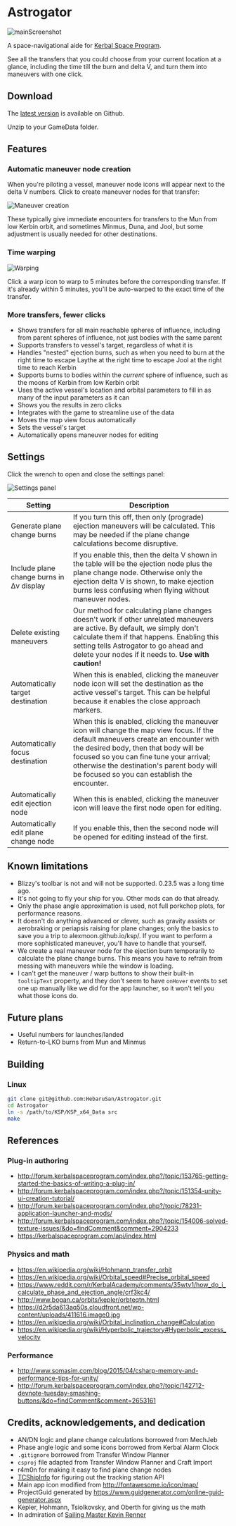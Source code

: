 # Astrogator

![mainScreenshot](screenshots/mainScreenshot.png)

A space-navigational aide for [Kerbal Space Program](http://www.kerbalspaceprogram.com/).

See all the transfers that you could choose from your current location at a glance, including the time till the burn and delta V, and turn them into maneuvers with one click.

## Download

The [latest version](https://github.com/HebaruSan/Astrogator/releases) is available on Github.

Unzip to your GameData folder.

## Features

### Automatic maneuver node creation

When you're piloting a vessel, maneuver node icons will appear next to the delta V numbers.
Click to create maneuver nodes for that transfer:

![Maneuver creation](screenshots/maneuverCreation.png)

These typically give immediate encounters for transfers to the Mun from low Kerbin orbit, and sometimes Minmus, Duna, and Jool, but some adjustment is usually needed for other destinations.

### Time warping

![Warping](screenshots/warping.png)

Click a warp icon to warp to 5 minutes before the corresponding transfer.
If it's already within 5 minutes, you'll be auto-warped to the exact time of the transfer.

### More transfers, fewer clicks

- Shows transfers for all main reachable spheres of influence, including from parent spheres of influence, not just bodies with the same parent
- Supports transfers to vessel's target, regardless of what it is
- Handles "nested" ejection burns, such as when you need to burn at the right time to escape Laythe at the right time to escape Jool at the right time to reach Kerbin
- Supports burns to bodies within the *current* sphere of influence, such as the moons of Kerbin from low Kerbin orbit
- Uses the active vessel's location and orbital parameters to fill in as many of the input parameters as it can
- Shows you the results in zero clicks
- Integrates with the game to streamline use of the data
- Moves the map view focus automatically
- Sets the vessel's target
- Automatically opens maneuver nodes for editing

## Settings

Click the wrench to open and close the settings panel:

![Settings panel](screenshots/settingsPanel.png)

| Setting | Description |
| --- | --- |
| Generate plane change burns | If you turn this off, then only (prograde) ejection maneuvers will be calculated. This may be needed if the plane change calculations become disruptive. |
| Include plane change burns in Δv display | If you enable this, then the delta V shown in the table will be the ejection node plus the plane change node. Otherwise only the ejection delta V is shown, to make ejection burns less confusing when flying without maneuver nodes. |
| Delete existing maneuvers | Our method for calculating plane changes doesn't work if other unrelated maneuvers are active. By default, we simply don't calculate them if that happens. Enabling this setting tells Astrogator to go ahead and delete your nodes if it needs to. **Use with caution!** |
| Automatically target destination | When this is enabled, clicking the maneuver node icon will set the destination as the active vessel's target. This can be helpful because it enables the close approach markers. |
| Automatically focus destination | When this is enabled, clicking the maneuver icon will change the map view focus. If the default maneuvers create an encounter with the desired body, then that body will be focused so you can fine tune your arrival; otherwise the destination's parent body will be focused so you can establish the encounter. |
| Automatically edit ejection node | When this is enabled, clicking the maneuver icon will leave the first node open for editing. |
| Automatically edit plane change node | If you enable this, then the second node will be opened for editing instead of the first. |

## Known limitations

- Blizzy's toolbar is not and will not be supported. 0.23.5 was a long time ago.
- It's not going to fly your ship for you. Other mods can do that already.
- Only the phase angle approximation is used, not full porkchop plots, for performance reasons.
- It doesn't do anything advanced or clever, such as gravity assists or aerobraking or periapsis raising for plane changes; only the basics to save you a trip to alexmoon.github.io/ksp/. If you want to perform a more sophisticated maneuver, you'll have to handle that yourself.
- We create a real maneuver node for the ejection burn temporarily to calculate the plane change burns. This means you have to refrain from messing with maneuvers while the window is loading.
- I can't get the maneuver / warp buttons to show their built-in `tooltipText` property, and they don't seem to have `onHover` events to set one up manually like we did for the app launcher, so it won't tell you what those icons do.

## Future plans

- Useful numbers for launches/landed
- Return-to-LKO burns from Mun and Minmus

## Building

### Linux

```sh
git clone git@github.com:HebaruSan/Astrogator.git
cd Astrogator
ln -s /path/to/KSP/KSP_x64_Data src
make
```

## References

### Plug-in authoring
- http://forum.kerbalspaceprogram.com/index.php?/topic/153765-getting-started-the-basics-of-writing-a-plug-in/
- http://forum.kerbalspaceprogram.com/index.php?/topic/151354-unity-ui-creation-tutorial/
- http://forum.kerbalspaceprogram.com/index.php?/topic/78231-application-launcher-and-mods/
- http://forum.kerbalspaceprogram.com/index.php?/topic/154006-solved-texture-issues/&do=findComment&comment=2904233
- https://kerbalspaceprogram.com/api/index.html

### Physics and math
- https://en.wikipedia.org/wiki/Hohmann_transfer_orbit
- https://en.wikipedia.org/wiki/Orbital_speed#Precise_orbital_speed
- https://www.reddit.com/r/KerbalAcademy/comments/35wtv1/how_do_i_calculate_phase_and_ejection_angle/crf3kc4/
- http://www.bogan.ca/orbits/kepler/orbteqtn.html
- https://d2r5da613aq50s.cloudfront.net/wp-content/uploads/411616.image0.jpg
- https://en.wikipedia.org/wiki/Orbital_inclination_change#Calculation
- https://en.wikipedia.org/wiki/Hyperbolic_trajectory#Hyperbolic_excess_velocity

### Performance
- http://www.somasim.com/blog/2015/04/csharp-memory-and-performance-tips-for-unity/
- http://forum.kerbalspaceprogram.com/index.php?/topic/142712-devnote-tuesday-smashing-buttons/&do=findComment&comment=2653161

## Credits, acknowledgements, and dedication

- AN/DN logic and plane change calculations borrowed from MechJeb
- Phase angle logic and some icons borrowed from Kerbal Alarm Clock
- `.gitignore` borrowed from Transfer Window Planner
- `csproj` file adapted from Transfer Window Planner and Craft Import
- r4m0n for making it easy to find plane change nodes
- [TCShipInfo](http://forum.kerbalspaceprogram.com/index.php?/topic/59724-112-v04-resource-details-in-tracking-center/) for figuring out the tracking station API
- Main app icon modified from http://fontawesome.io/icon/map/
- ProjectGuid generated by https://www.guidgenerator.com/online-guid-generator.aspx
- Kepler, Hohmann, Tsiolkovsky, and Oberth for giving us the math
- In admiration of [Sailing Master Kevin Renner](https://en.wikipedia.org/wiki/The_Mote_in_God's_Eye)
